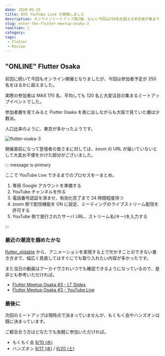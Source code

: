 ```yaml
---
date: 2020-05-25
title: 初の YouTube Live を開催しました
description: オンラインミートアップ第2弾、なんと今回は250名を超える参加者が集まりました、いつものように簡単にまとめておりますのでご確認いただければと思います。
slug: enter-the-flutter-meetup-osaka-3
reaction: 🎥
category: 
tags: 
 - Flutter
 - Review
---
```


## "ONLINE" Flutter Osaka

前回に続いて今回もオンライン開催となりましたが、今回は参加者予定が 250 名をはるかに超えました。

実際の参加者は MAX 170 名、平均しても 120 名と大変注目の集まるミートアップイベントでした。

参加者層を見てみると Flutter Osaka を表に出しながらも大阪で見ていた層は少数派。

人口比率のように、東京が多かったようです。

![flutter-osaka-3](//images.ctfassets.net/gzkue3szf85p/7JYfHRWlvyPoajOUpfxx35/6475d25d20221db075a268da0bb8af17/flutter-osaka-3.png)

開催直前になって登壇者の皆さまに対しては、zoom の URL が届いていないとして大変お不便をかけた部分がございました。

::: message is-primary

ここで YouTube Live できるまでのプロセスを一まとめ。

1. 専用 Google アカウントを準備する
2. YouTube チャンネルを作る
3. 電話番号認証を済ませ、有効化完了まで 24 時間程度待つ
4. zoom 側で配信機能を ON に設定、ミーティングのライブストリーム配信を許可する
5. YouTube 側で発行されたサーバ URL、ストリーム名(キー)を入力する

:::

### 最近の潮流を掴めたかな

[flutter_slidable](https://pub.dev/packages/flutter_slidable) から、アニメーションを実現する上で欠かすことのできない書き方まで、幅広く見直してはすぐにでも取り入れたい内容が多かったです。

また当日の動画はアーカイヴされいつでも確認できるようになっているので、是非とも参考いただければ。

- [Flutter Meetup Osaka #3 - LT Slides](https://flutter-jp.connpass.com/event/169452/presentation/)
- [Flutter Meetup Osaka #3 - YouTube Live](https://www.youtube.com/watch?v=UJyE1Bd5Y2o)

### 最後に

次回のミートアップは現時点で決まっていませんが、もくもく会やハンズオンは既に決まっています。

ご都合合う方はどなたでも気軽に参加いただければ。

 - もくもく会 [6/10 (水)](https://flutter-jp.connpass.com/event/177392/)
 - ハンズオン [6/17 (水)](https://flutter-jp.connpass.com/event/165228) / [6/20 (土)](https://flutter-jp.connpass.com/event/175920)
